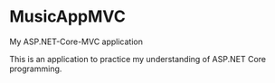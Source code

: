 # MusicAppMVC
My ASP.NET-Core-MVC application

This is an application to practice my understanding of ASP.NET Core programming.
